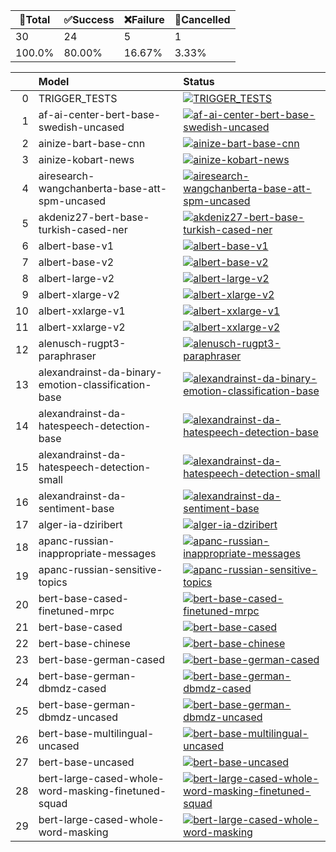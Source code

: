 🚀Total|✅Success|❌Failure|🚫Cancelled|
-----|-------|-------|-------|
30|24|5|1|
100.0%|80.00%|16.67%|3.33%|

|    | Model                                               | Status                                                                                                                                                                                                                                                                                                     |
|---:|:----------------------------------------------------|:-----------------------------------------------------------------------------------------------------------------------------------------------------------------------------------------------------------------------------------------------------------------------------------------------------------|
|  0 | TRIGGER_TESTS                                       | [![TRIGGER_TESTS](https://api.github.com/Konjarla-Vindya/son-azureml-oss-models/actions/workflows/TRIGGER_TESTS/badge.svg)](https://github.com/Konjarla-Vindya/son-azureml-oss-models/actions/runs/5883546364/job/15956427736)                                                                             |
|  1 | af-ai-center-bert-base-swedish-uncased              | [![af-ai-center-bert-base-swedish-uncased](https://api.github.com/Konjarla-Vindya/son-azureml-oss-models/actions/workflows/af-ai-center-bert-base-swedish-uncased/badge.svg)](https://github.com/Konjarla-Vindya/son-azureml-oss-models/actions/runs/5936824575/job/16098035547)                           |
|  2 | ainize-bart-base-cnn                                | [![ainize-bart-base-cnn](https://api.github.com/Konjarla-Vindya/son-azureml-oss-models/actions/workflows/ainize-bart-base-cnn/badge.svg)](https://github.com/Konjarla-Vindya/son-azureml-oss-models/actions/runs/5948009292/job/16131001116)                                                               |
|  3 | ainize-kobart-news                                  | [![ainize-kobart-news](https://api.github.com/Konjarla-Vindya/son-azureml-oss-models/actions/workflows/ainize-kobart-news/badge.svg)](https://github.com/Konjarla-Vindya/son-azureml-oss-models/actions/runs/5875778018/job/15932655455)                                                                   |
|  4 | airesearch-wangchanberta-base-att-spm-uncased       | [![airesearch-wangchanberta-base-att-spm-uncased](https://api.github.com/Konjarla-Vindya/son-azureml-oss-models/actions/workflows/airesearch-wangchanberta-base-att-spm-uncased/badge.svg)](https://github.com/Konjarla-Vindya/son-azureml-oss-models/actions/runs/5891170453/job/15977694142)             |
|  5 | akdeniz27-bert-base-turkish-cased-ner               | [![akdeniz27-bert-base-turkish-cased-ner](https://api.github.com/Konjarla-Vindya/son-azureml-oss-models/actions/workflows/akdeniz27-bert-base-turkish-cased-ner/badge.svg)](https://github.com/Konjarla-Vindya/son-azureml-oss-models/actions/runs/5890222232/job/15974891491)                             |
|  6 | albert-base-v1                                      | [![albert-base-v1](https://api.github.com/Konjarla-Vindya/son-azureml-oss-models/actions/workflows/albert-base-v1/badge.svg)](https://github.com/Konjarla-Vindya/son-azureml-oss-models/actions/runs/5832066709/job/15816737029)                                                                           |
|  7 | albert-base-v2                                      | [![albert-base-v2](https://api.github.com/Konjarla-Vindya/son-azureml-oss-models/actions/workflows/albert-base-v2/badge.svg)](https://api.github.com/repos/Konjarla-Vindya/son-azureml-oss-models/actions/workflows/albert-base-v2.yml/runs)                                                               |
|  8 | albert-large-v2                                     | [![albert-large-v2](https://api.github.com/Konjarla-Vindya/son-azureml-oss-models/actions/workflows/albert-large-v2/badge.svg)](https://github.com/Konjarla-Vindya/son-azureml-oss-models/actions/runs/5833786747/job/15821953734)                                                                         |
|  9 | albert-xlarge-v2                                    | [![albert-xlarge-v2](https://api.github.com/Konjarla-Vindya/son-azureml-oss-models/actions/workflows/albert-xlarge-v2/badge.svg)](https://github.com/Konjarla-Vindya/son-azureml-oss-models/actions/runs/5857004080/job/15877910829)                                                                       |
| 10 | albert-xxlarge-v1                                   | [![albert-xxlarge-v1](https://api.github.com/Konjarla-Vindya/son-azureml-oss-models/actions/workflows/albert-xxlarge-v1/badge.svg)](https://github.com/Konjarla-Vindya/son-azureml-oss-models/actions/runs/5856553619/job/15876529132)                                                                     |
| 11 | albert-xxlarge-v2                                   | [![albert-xxlarge-v2](https://api.github.com/Konjarla-Vindya/son-azureml-oss-models/actions/workflows/albert-xxlarge-v2/badge.svg)](https://github.com/Konjarla-Vindya/son-azureml-oss-models/actions/runs/5831375861/job/15814693284)                                                                     |
| 12 | alenusch-rugpt3-paraphraser                         | [![alenusch-rugpt3-paraphraser](https://api.github.com/Konjarla-Vindya/son-azureml-oss-models/actions/workflows/alenusch-rugpt3-paraphraser/badge.svg)](https://github.com/Konjarla-Vindya/son-azureml-oss-models/actions/runs/5901927376/job/16008992878)                                                 |
| 13 | alexandrainst-da-binary-emotion-classification-base | [![alexandrainst-da-binary-emotion-classification-base](https://api.github.com/Konjarla-Vindya/son-azureml-oss-models/actions/workflows/alexandrainst-da-binary-emotion-classification-base/badge.svg)](https://github.com/Konjarla-Vindya/son-azureml-oss-models/actions/runs/5899368467/job/16001775011) |
| 14 | alexandrainst-da-hatespeech-detection-base          | [![alexandrainst-da-hatespeech-detection-base](https://api.github.com/Konjarla-Vindya/son-azureml-oss-models/actions/workflows/alexandrainst-da-hatespeech-detection-base/badge.svg)](https://github.com/Konjarla-Vindya/son-azureml-oss-models/actions/runs/5899504583/job/16002119223)                   |
| 15 | alexandrainst-da-hatespeech-detection-small         | [![alexandrainst-da-hatespeech-detection-small](https://api.github.com/Konjarla-Vindya/son-azureml-oss-models/actions/workflows/alexandrainst-da-hatespeech-detection-small/badge.svg)](https://github.com/Konjarla-Vindya/son-azureml-oss-models/actions/runs/5887527220/job/15967060521)                 |
| 16 | alexandrainst-da-sentiment-base                     | [![alexandrainst-da-sentiment-base](https://api.github.com/Konjarla-Vindya/son-azureml-oss-models/actions/workflows/alexandrainst-da-sentiment-base/badge.svg)](https://github.com/Konjarla-Vindya/son-azureml-oss-models/actions/runs/5898815890/job/16000425127)                                         |
| 17 | alger-ia-dziribert                                  | [![alger-ia-dziribert](https://api.github.com/Konjarla-Vindya/son-azureml-oss-models/actions/workflows/alger-ia-dziribert/badge.svg)](https://github.com/Konjarla-Vindya/son-azureml-oss-models/actions/runs/5900425233/job/16004656279)                                                                   |
| 18 | apanc-russian-inappropriate-messages                | [![apanc-russian-inappropriate-messages](https://api.github.com/Konjarla-Vindya/son-azureml-oss-models/actions/workflows/apanc-russian-inappropriate-messages/badge.svg)](https://github.com/Konjarla-Vindya/son-azureml-oss-models/actions/runs/5900801359/job/16005767805)                               |
| 19 | apanc-russian-sensitive-topics                      | [![apanc-russian-sensitive-topics](https://api.github.com/Konjarla-Vindya/son-azureml-oss-models/actions/workflows/apanc-russian-sensitive-topics/badge.svg)](https://github.com/Konjarla-Vindya/son-azureml-oss-models/actions/runs/5876740746/job/15935504169)                                           |
| 20 | bert-base-cased-finetuned-mrpc                      | [![bert-base-cased-finetuned-mrpc](https://api.github.com/Konjarla-Vindya/son-azureml-oss-models/actions/workflows/bert-base-cased-finetuned-mrpc/badge.svg)](https://github.com/Konjarla-Vindya/son-azureml-oss-models/actions/runs/5832034692/job/15816638761)                                           |
| 21 | bert-base-cased                                     | [![bert-base-cased](https://api.github.com/Konjarla-Vindya/son-azureml-oss-models/actions/workflows/bert-base-cased/badge.svg)](https://github.com/Konjarla-Vindya/son-azureml-oss-models/actions/runs/5875618641/job/15932205678)                                                                         |
| 22 | bert-base-chinese                                   | [![bert-base-chinese](https://api.github.com/Konjarla-Vindya/son-azureml-oss-models/actions/workflows/bert-base-chinese/badge.svg)](https://github.com/Konjarla-Vindya/son-azureml-oss-models/actions/runs/5834379495/job/15823768897)                                                                     |
| 23 | bert-base-german-cased                              | [![bert-base-german-cased](https://api.github.com/Konjarla-Vindya/son-azureml-oss-models/actions/workflows/bert-base-german-cased/badge.svg)](https://github.com/Konjarla-Vindya/son-azureml-oss-models/actions/runs/5835633868/job/15827606235)                                                           |
| 24 | bert-base-german-dbmdz-cased                        | [![bert-base-german-dbmdz-cased](https://api.github.com/Konjarla-Vindya/son-azureml-oss-models/actions/workflows/bert-base-german-dbmdz-cased/badge.svg)](https://github.com/Konjarla-Vindya/son-azureml-oss-models/actions/runs/5903582819/job/16013856906)                                               |
| 25 | bert-base-german-dbmdz-uncased                      | [![bert-base-german-dbmdz-uncased](https://api.github.com/Konjarla-Vindya/son-azureml-oss-models/actions/workflows/bert-base-german-dbmdz-uncased/badge.svg)](https://github.com/Konjarla-Vindya/son-azureml-oss-models/actions/runs/5834507967/job/15824183651)                                           |
| 26 | bert-base-multilingual-uncased                      | [![bert-base-multilingual-uncased](https://api.github.com/Konjarla-Vindya/son-azureml-oss-models/actions/workflows/bert-base-multilingual-uncased/badge.svg)](https://github.com/Konjarla-Vindya/son-azureml-oss-models/actions/runs/5831982062/job/15816471242)                                           |
| 27 | bert-base-uncased                                   | [![bert-base-uncased](https://api.github.com/Konjarla-Vindya/son-azureml-oss-models/actions/workflows/bert-base-uncased/badge.svg)](https://github.com/Konjarla-Vindya/son-azureml-oss-models/actions/runs/5972889945/job/16204167900)                                                                     |
| 28 | bert-large-cased-whole-word-masking-finetuned-squad | [![bert-large-cased-whole-word-masking-finetuned-squad](https://api.github.com/Konjarla-Vindya/son-azureml-oss-models/actions/workflows/bert-large-cased-whole-word-masking-finetuned-squad/badge.svg)](https://github.com/Konjarla-Vindya/son-azureml-oss-models/actions/runs/5877068451/job/15936447694) |
| 29 | bert-large-cased-whole-word-masking                 | [![bert-large-cased-whole-word-masking](https://api.github.com/Konjarla-Vindya/son-azureml-oss-models/actions/workflows/bert-large-cased-whole-word-masking/badge.svg)](https://github.com/Konjarla-Vindya/son-azureml-oss-models/actions/runs/5877068312/job/15936447316)                                 |